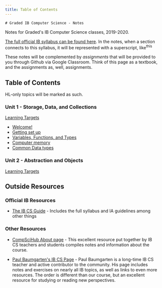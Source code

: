 ```yaml
---
title: Table of Contents
---
```


    # Graded IB Computer Science - Notes

Notes for Graded's IB Computer Science classes, 2019-2020.

[The full official IB syllabus can be found here]({{"/unit0_resources/syllabus",relative_url}}). In the notes, when a section connects to this syllabus, it will be represented with a superscript, like<sup>this</sup>

These notes will be complemented by *assignments* that will be provided to you through Github via Google Classroom. Think of this page as a textbook, and the assignments as, well, assignments. 

## Table of Contents

HL-only topics will be marked as such.

### Unit 1 - Storage, Data, and Collections

[Learning Targets]({{"/unit1/00_Learning_Targets",relative_url}})

* [Welcome!]({{"/unit1/00_Intro",relative_url}})
* [Getting set up]({{"/unit1/01_Getting_Set_Up",relative_url}})
* [Variables, Functions, and Types]({{"/unit1/02_FirstFunction",relative_url}})
* [Computer memory]({{"/unit1/03_Data_on_computers",relative_url}})
* [Common Data types]({{"/unit1/04_Common_data_types",relative_url}})

### Unit 2 - Abstraction and Objects

[Learning Targets]({{"/unit2/00_Learning_Targets",relative_url}})

## Outside Resources

### Official IB Resources

* [The IB CS Guide](https://ib.compscihub.net/wp-content/uploads/2015/04/IBCompSciGuide.pdf) - Includes the full syllabus and IA guidelines among other things

### Other Resources

* [CompSciHub About page](https://ib.compscihub.net/about) - This excellent resource put together by IB CS teachers and students compiles notes and information about the course.

* [Paul Baumgarten's IB CS Page](https://pbaumgarten.com/dp-compsci/) - Paul Baumgarten is a long-time IB CS teacher and active contributor to the community. His page includes notes and exercises on nearly all IB topics, as well as links to even more resources. The order is different than our course, but an excellent resource for studying or reading new perspectives.